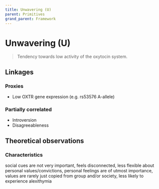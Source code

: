 ```yaml
---
title: Unwavering (U)
parent: Primitives
grand_parent: Framework
---
```


# Unwavering (U)

>Tendency towards low activity of the oxytocin system.

## Linkages

### Proxies

* Low OXTR gene expression (e.g. rs53576 A-allele)

### Partially correlated

* Introversion
* Disagreeableness

## Theoretical observations

### Characteristics

social cues are not very important, feels disconnected, less flexible about personal values/convictions, personal feelings are of utmost importance, values are rarely just copied from group and/or society, less likely to experience alexithymia